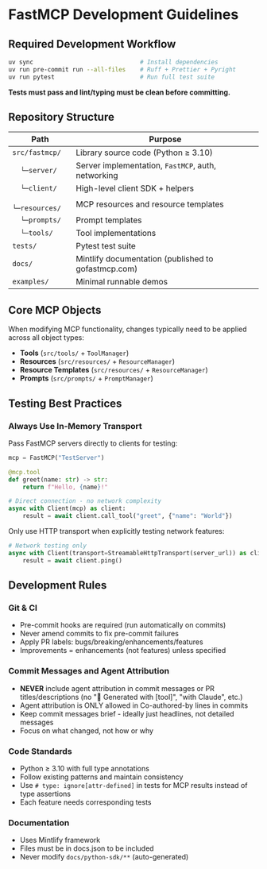 # FastMCP Development Guidelines

## Required Development Workflow

```bash
uv sync                              # Install dependencies
uv run pre-commit run --all-files    # Ruff + Prettier + Pyright
uv run pytest                        # Run full test suite
```

**Tests must pass and lint/typing must be clean before committing.**

## Repository Structure

| Path             | Purpose                                                |
| ---------------- | ------------------------------------------------------ |
| `src/fastmcp/`   | Library source code (Python ≥ 3.10)                   |
| `  └─server/`    | Server implementation, `FastMCP`, auth, networking    |
| `  └─client/`    | High-level client SDK + helpers                       |
| `  └─resources/` | MCP resources and resource templates                  |
| `  └─prompts/`   | Prompt templates                                      |
| `  └─tools/`     | Tool implementations                                  |
| `tests/`         | Pytest test suite                                     |
| `docs/`          | Mintlify documentation (published to gofastmcp.com)   |
| `examples/`      | Minimal runnable demos                                |

## Core MCP Objects

When modifying MCP functionality, changes typically need to be applied across all object types:
- **Tools** (`src/tools/` + `ToolManager`)
- **Resources** (`src/resources/` + `ResourceManager`)
- **Resource Templates** (`src/resources/` + `ResourceManager`)
- **Prompts** (`src/prompts/` + `PromptManager`)

## Testing Best Practices

### Always Use In-Memory Transport

Pass FastMCP servers directly to clients for testing:

```python
mcp = FastMCP("TestServer")

@mcp.tool
def greet(name: str) -> str:
    return f"Hello, {name}!"

# Direct connection - no network complexity
async with Client(mcp) as client:
    result = await client.call_tool("greet", {"name": "World"})
```

Only use HTTP transport when explicitly testing network features:
```python
# Network testing only
async with Client(transport=StreamableHttpTransport(server_url)) as client:
    result = await client.ping()
```

## Development Rules

### Git & CI
- Pre-commit hooks are required (run automatically on commits)
- Never amend commits to fix pre-commit failures
- Apply PR labels: bugs/breaking/enhancements/features
- Improvements = enhancements (not features) unless specified

### Commit Messages and Agent Attribution
- **NEVER** include agent attribution in commit messages or PR titles/descriptions (no "🤖 Generated with [tool]", "with Claude", etc.)
- Agent attribution is ONLY allowed in Co-authored-by lines in commits
- Keep commit messages brief - ideally just headlines, not detailed messages
- Focus on what changed, not how or why

### Code Standards
- Python ≥ 3.10 with full type annotations
- Follow existing patterns and maintain consistency
- Use `# type: ignore[attr-defined]` in tests for MCP results instead of type assertions
- Each feature needs corresponding tests

### Documentation
- Uses Mintlify framework
- Files must be in docs.json to be included
- Never modify `docs/python-sdk/**` (auto-generated)
